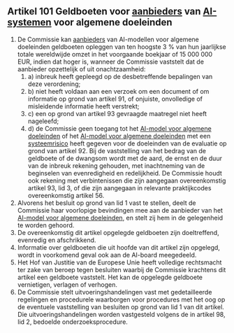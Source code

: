 ## Artikel 101 Geldboeten voor [aanbieders](a3.md#^aanbieder) van [AI-systemen](a3.md#^ai-systeem) voor algemene doeleinden

1. De Commissie kan [aanbieders](a3.md#^aanbieder) van AI-modellen voor algemene doeleinden geldboeten opleggen van ten hoogste 3 % van hun jaarlijkse totale wereldwijde omzet in het voorgaande boekjaar of 15 000 000 EUR, indien dat hoger is, wanneer de Commissie vaststelt dat de aanbieder opzettelijk of uit onachtzaamheid:
   1. a) inbreuk heeft gepleegd op de desbetreffende bepalingen van deze verordening;
   2. b) niet heeft voldaan aan een verzoek om een document of om informatie op grond van artikel 91, of onjuiste, onvolledige of misleidende informatie heeft verstrekt;
   3. c) een op grond van artikel 93 gevraagde maatregel niet heeft nageleefd;
   4. d) de Commissie geen toegang tot het [AI-model voor algemene doeleinden](a3.md#^gpai) of het [AI-model voor algemene doeleinden](a3.md#^gpai) met een [systeemrisico](a3.md#^sysrisk) heeft gegeven voor de doeleinden van de evaluatie op grond van artikel 92.
      Bij de vaststelling van het bedrag van de geldboete of de dwangsom wordt met de aard, de ernst en de duur van de inbreuk rekening gehouden, met inachtneming van de beginselen van evenredigheid en redelijkheid. De Commissie houdt ook rekening met verbintenissen die zijn aangegaan overeenkomstig artikel 93, lid 3, of die zijn aangegaan in relevante praktijkcodes overeenkomstig artikel 56.
2. Alvorens het besluit op grond van lid 1 vast te stellen, deelt de Commissie haar voorlopige bevindingen mee aan de aanbieder van het [AI-model voor algemene doeleinden](a3.md#^gpai), en stelt zij hem in de gelegenheid te worden gehoord.
3. De overeenkomstig dit artikel opgelegde geldboeten zijn doeltreffend, evenredig en afschrikkend.
4. Informatie over geldboeten die uit hoofde van dit artikel zijn opgelegd, wordt in voorkomend geval ook aan de AI-board meegedeeld.
5. Het Hof van Justitie van de Europese Unie heeft volledige rechtsmacht ter zake van beroep tegen besluiten waarbij de Commissie krachtens dit artikel een geldboete vaststelt. Het kan de opgelegde geldboete vernietigen, verlagen of verhogen.
6. De Commissie stelt uitvoeringshandelingen vast met gedetailleerde regelingen en procedurele waarborgen voor procedures met het oog op de eventuele vaststelling van besluiten op grond van lid 1 van dit artikel. Die uitvoeringshandelingen worden vastgesteld volgens de in artikel 98, lid 2, bedoelde onderzoeksprocedure.
